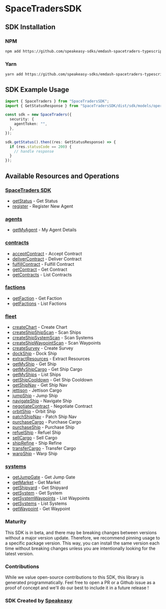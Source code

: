 # SpaceTradersSDK

<!-- Start SDK Installation -->
## SDK Installation

### NPM

```bash
npm add https://github.com/speakeasy-sdks/emdash-spacetraders-typescript
```

### Yarn

```bash
yarn add https://github.com/speakeasy-sdks/emdash-spacetraders-typescript
```
<!-- End SDK Installation -->

## SDK Example Usage
<!-- Start SDK Example Usage -->
```typescript
import { SpaceTraders } from "SpaceTradersSDK";
import { GetStatusResponse } from "SpaceTradersSDK/dist/sdk/models/operations";

const sdk = new SpaceTraders({
  security: {
    agentToken: "",
  },
});

sdk.getStatus().then((res: GetStatusResponse) => {
  if (res.statusCode == 200) {
    // handle response
  }
});
```
<!-- End SDK Example Usage -->

<!-- Start SDK Available Operations -->
## Available Resources and Operations

### [SpaceTraders SDK](docs/sdks/spacetraders/README.md)

* [getStatus](docs/sdks/spacetraders/README.md#getstatus) - Get Status
* [register](docs/sdks/spacetraders/README.md#register) - Register New Agent

### [agents](docs/sdks/agents/README.md)

* [getMyAgent](docs/sdks/agents/README.md#getmyagent) - My Agent Details

### [contracts](docs/sdks/contracts/README.md)

* [acceptContract](docs/sdks/contracts/README.md#acceptcontract) - Accept Contract
* [deliverContract](docs/sdks/contracts/README.md#delivercontract) - Deliver Contract
* [fulfillContract](docs/sdks/contracts/README.md#fulfillcontract) - Fulfill Contract
* [getContract](docs/sdks/contracts/README.md#getcontract) - Get Contract
* [getContracts](docs/sdks/contracts/README.md#getcontracts) - List Contracts

### [factions](docs/sdks/factions/README.md)

* [getFaction](docs/sdks/factions/README.md#getfaction) - Get Faction
* [getFactions](docs/sdks/factions/README.md#getfactions) - List Factions

### [fleet](docs/sdks/fleet/README.md)

* [createChart](docs/sdks/fleet/README.md#createchart) - Create Chart
* [createShipShipScan](docs/sdks/fleet/README.md#createshipshipscan) - Scan Ships
* [createShipSystemScan](docs/sdks/fleet/README.md#createshipsystemscan) - Scan Systems
* [createShipWaypointScan](docs/sdks/fleet/README.md#createshipwaypointscan) - Scan Waypoints
* [createSurvey](docs/sdks/fleet/README.md#createsurvey) - Create Survey
* [dockShip](docs/sdks/fleet/README.md#dockship) - Dock Ship
* [extractResources](docs/sdks/fleet/README.md#extractresources) - Extract Resources
* [getMyShip](docs/sdks/fleet/README.md#getmyship) - Get Ship
* [getMyShipCargo](docs/sdks/fleet/README.md#getmyshipcargo) - Get Ship Cargo
* [getMyShips](docs/sdks/fleet/README.md#getmyships) - List Ships
* [getShipCooldown](docs/sdks/fleet/README.md#getshipcooldown) - Get Ship Cooldown
* [getShipNav](docs/sdks/fleet/README.md#getshipnav) - Get Ship Nav
* [jettison](docs/sdks/fleet/README.md#jettison) - Jettison Cargo
* [jumpShip](docs/sdks/fleet/README.md#jumpship) - Jump Ship
* [navigateShip](docs/sdks/fleet/README.md#navigateship) - Navigate Ship
* [negotiateContract](docs/sdks/fleet/README.md#negotiatecontract) - Negotiate Contract
* [orbitShip](docs/sdks/fleet/README.md#orbitship) - Orbit Ship
* [patchShipNav](docs/sdks/fleet/README.md#patchshipnav) - Patch Ship Nav
* [purchaseCargo](docs/sdks/fleet/README.md#purchasecargo) - Purchase Cargo
* [purchaseShip](docs/sdks/fleet/README.md#purchaseship) - Purchase Ship
* [refuelShip](docs/sdks/fleet/README.md#refuelship) - Refuel Ship
* [sellCargo](docs/sdks/fleet/README.md#sellcargo) - Sell Cargo
* [shipRefine](docs/sdks/fleet/README.md#shiprefine) - Ship Refine
* [transferCargo](docs/sdks/fleet/README.md#transfercargo) - Transfer Cargo
* [warpShip](docs/sdks/fleet/README.md#warpship) - Warp Ship

### [systems](docs/sdks/systems/README.md)

* [getJumpGate](docs/sdks/systems/README.md#getjumpgate) - Get Jump Gate
* [getMarket](docs/sdks/systems/README.md#getmarket) - Get Market
* [getShipyard](docs/sdks/systems/README.md#getshipyard) - Get Shipyard
* [getSystem](docs/sdks/systems/README.md#getsystem) - Get System
* [getSystemWaypoints](docs/sdks/systems/README.md#getsystemwaypoints) - List Waypoints
* [getSystems](docs/sdks/systems/README.md#getsystems) - List Systems
* [getWaypoint](docs/sdks/systems/README.md#getwaypoint) - Get Waypoint
<!-- End SDK Available Operations -->

### Maturity

This SDK is in beta, and there may be breaking changes between versions without a major version update. Therefore, we recommend pinning usage
to a specific package version. This way, you can install the same version each time without breaking changes unless you are intentionally
looking for the latest version.

### Contributions

While we value open-source contributions to this SDK, this library is generated programmatically.
Feel free to open a PR or a Github issue as a proof of concept and we'll do our best to include it in a future release !

### SDK Created by [Speakeasy](https://docs.speakeasyapi.dev/docs/using-speakeasy/client-sdks)

